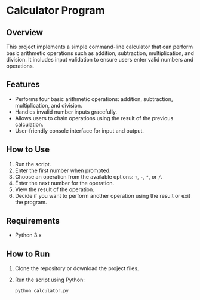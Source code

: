# Calculator Program

## Overview

This project implements a simple command-line calculator that can perform basic arithmetic operations such as addition, subtraction, multiplication, and division. It includes input validation to ensure users enter valid numbers and operations.

## Features

- Performs four basic arithmetic operations: addition, subtraction, multiplication, and division.
- Handles invalid number inputs gracefully.
- Allows users to chain operations using the result of the previous calculation.
- User-friendly console interface for input and output.

## How to Use

1. Run the script.
2. Enter the first number when prompted.
3. Choose an operation from the available options: `+`, `-`, `*`, or `/`.
4. Enter the next number for the operation.
5. View the result of the operation.
6. Decide if you want to perform another operation using the result or exit the program.

## Requirements

- Python 3.x

## How to Run

1. Clone the repository or download the project files.
2. Run the script using Python:

   ```bash
   python calculator.py
